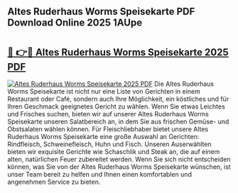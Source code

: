 ## Altes Ruderhaus Worms Speisekarte PDF Download Online 2025 1AUpe

# <h2><a href="http://gce2fah.nevu.top/?p=Altes+Ruderhaus+Worms+Speisekarte">🔗 👉🔴 Altes Ruderhaus Worms Speisekarte 2025 PDF</a></h2>

[![Altes Ruderhaus Worms Speisekarte 2025 PDF](https://i.imgur.com/dBaPXMq.png)](http://gce2fah.nevu.top/?p=Altes+Ruderhaus+Worms+Speisekarte)
Die Altes Ruderhaus Worms Speisekarte ist nicht nur eine Liste von Gerichten in einem Restaurant oder Café, sondern auch Ihre Möglichkeit, ein köstliches und für Ihren Geschmack geeignetes Gericht zu wählen. Wenn Sie etwas Leichtes und Frisches suchen, bieten wir auf unserer Altes Ruderhaus Worms Speisekarte unseren Salatbereich an, in dem Sie aus frischen Gemüse- und Obstsalaten wählen können. Für Fleischliebhaber bietet unsere Altes Ruderhaus Worms Speisekarte eine große Auswahl an Gerichten: Rindfleisch, Schweinefleisch, Huhn und Fisch. Unseren Auserwählten bieten wir exquisite Gerichte wie Schaschlik und Steak an, die auf einem alten, natürlichen Feuer zubereitet werden. Wenn Sie sich nicht entscheiden können, was Sie von der Altes Ruderhaus Worms Speisekarte wünschen, ist unser Team bereit zu helfen und Ihnen einen komfortablen und angenehmen Service zu bieten.
